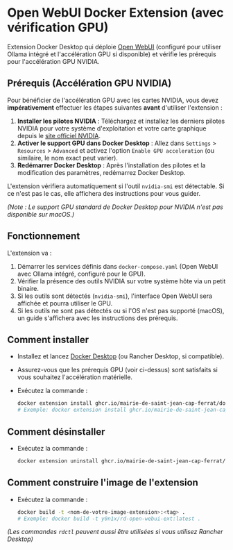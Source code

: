 # Open WebUI Docker Extension (avec vérification GPU)

Extension Docker Desktop qui déploie [Open WebUI](https://docs.openwebui.com/) (configuré pour utiliser Ollama intégré et l'accélération GPU si disponible) et vérifie les prérequis pour l'accélération GPU NVIDIA.

## Prérequis (Accélération GPU NVIDIA)

Pour bénéficier de l'accélération GPU avec les cartes NVIDIA, vous devez **impérativement** effectuer les étapes suivantes **avant** d'utiliser l'extension :

1.  **Installer les pilotes NVIDIA** : Téléchargez et installez les derniers pilotes NVIDIA pour votre système d'exploitation et votre carte graphique depuis le [site officiel NVIDIA](https://www.nvidia.com/Download/index.aspx).
2.  **Activer le support GPU dans Docker Desktop** : Allez dans `Settings` > `Resources` > `Advanced` et activez l'option `Enable GPU acceleration` (ou similaire, le nom exact peut varier).
3.  **Redémarrer Docker Desktop** : Après l'installation des pilotes et la modification des paramètres, redémarrez Docker Desktop.

L'extension vérifiera automatiquement si l'outil `nvidia-smi` est détectable. Si ce n'est pas le cas, elle affichera des instructions pour vous guider.

*(Note : Le support GPU standard de Docker Desktop pour NVIDIA n'est pas disponible sur macOS.)*

## Fonctionnement

L'extension va :

1.  Démarrer les services définis dans `docker-compose.yaml` (Open WebUI avec Ollama intégré, configuré pour le GPU).
2.  Vérifier la présence des outils NVIDIA sur votre système hôte via un petit binaire.
3.  Si les outils sont détectés (`nvidia-smi`), l'interface Open WebUI sera affichée et pourra utiliser le GPU.
4.  Si les outils ne sont pas détectés ou si l'OS n'est pas supporté (macOS), un guide s'affichera avec les instructions des prérequis.

## Comment installer

- Installez et lancez [Docker Desktop](https://www.docker.com/products/docker-desktop/) (ou Rancher Desktop, si compatible).
- Assurez-vous que les prérequis GPU (voir ci-dessus) sont satisfaits si vous souhaitez l'accélération matérielle.
- Exécutez la commande :

  ```sh
  docker extension install ghcr.io/mairie-de-saint-jean-cap-ferrat/docker-desktop-rdx-open-webui:<tag>
  # Exemple: docker extension install ghcr.io/mairie-de-saint-jean-cap-ferrat/docker-desktop-rdx-open-webui:latest
  ```

## Comment désinstaller

- Exécutez la commande :

  ```sh
  docker extension uninstall ghcr.io/mairie-de-saint-jean-cap-ferrat/docker-desktop-rdx-open-webui:<tag>
  ```

## Comment construire l'image de l'extension

- Exécutez la commande :

  ```sh
  docker build -t <nom-de-votre-image-extension>:<tag> .
  # Exemple: docker build -t y0n1x/rd-open-webui-ext:latest .
  ```

*(Les commandes `rdctl` peuvent aussi être utilisées si vous utilisez Rancher Desktop)*
